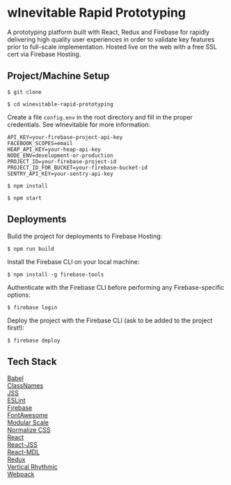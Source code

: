 # wInevitable Rapid Prototyping

A prototyping platform built with React, Redux and Firebase for rapidly delivering high quality user experiences in order to validate key features prior to full-scale implementation. Hosted live on the web with a free SSL cert via Firebase Hosting.

## Project/Machine Setup

`$ git clone`

`$ cd winevitable-rapid-prototyping`

Create a file `config.env` in the root directory and fill in the proper credentials. See wInevitable for more information:
```
API_KEY=your-firebase-project-api-key
FACEBOOK_SCOPES=email
HEAP_API_KEY=your-heap-api-key
NODE_ENV=development-or-production
PROJECT_ID=your-firebase-project-id
PROJECT_ID_FOR_BUCKET=your-firebase-bucket-id
SENTRY_API_KEY=your-sentry-api-key
```

`$ npm install`

`$ npm start`

## Deployments

Build the project for deployments to Firebase Hosting:

`$ npm run build`

Install the Firebase CLI on your local machine:

`$ npm install -g firebase-tools`

Authenticate with the Firebase CLI before performing any Firebase-specific options:

`$ firebase login`

Deploy the project with the Firebase CLI (ask to be added to the project first!):

`$ firebase deploy`

## Tech Stack

[Babel](https://babeljs.io/)<br/>
[ClassNames](https://github.com/JedWatson/classnames)<br/>
[JSS](https://github.com/cssinjs/jss)<br/>
[ESLint](http://eslint.org/)<br/>
[Firebase](https://firebase.google.com/)<br/>
[FontAwesome](http://fontawesome.io/examples/)<br/>
[Modular Scale](https://github.com/modularscale/modularscale-sass)<br/>
[Normalize CSS](https://github.com/necolas/normalize.css)<br/>
[React](https://facebook.github.io/react/)<br/>
[React-JSS](https://github.com/cssinjs/react-jss)<br/>
[React-MDL](https://react-mdl.github.io/react-mdl/)<br/>
[Redux](http://redux.js.org/)<br/>
[Vertical Rhythmic](https://github.com/pyrsmk/vertical-rhythmic)<br/>
[Webpack](http://webpack.github.io/docs/)<br/>
